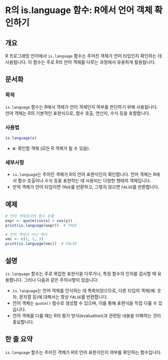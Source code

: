 <!--
Meta Description: # R의 is.language 함수: R에서 언어 객체 확인하기 ## 개요 R 프로그래밍 언어에서 `is.language` 함수는 주어진 객체가 언어 타입인지 확인하는 데 사용됩니다. 이 함수는 주로 R의 언어 객체를 다루는 과정에서 유용하게 활용됩니다. ## 문서화 ...
Meta Keywords: language, 객체가, 함수는, r에서, 주어진
-->

# R의 is.language 함수: R에서 언어 객체 확인하기

## 개요
R 프로그래밍 언어에서 `is.language` 함수는 주어진 객체가 언어 타입인지 확인하는 데 사용됩니다. 이 함수는 주로 R의 언어 객체를 다루는 과정에서 유용하게 활용됩니다.

## 문서화
### 목적
`is.language` 함수는 R에서 객체가 언어 객체인지 여부를 판단하기 위해 사용됩니다. 언어 객체는 R의 기본적인 표현식으로, 함수 호출, 연산자, 수식 등을 포함합니다. 

### 사용법
```R
is.language(x)
```

- **x**: 확인할 객체 (모든 R 객체가 될 수 있음).

### 세부사항
- `is.language`는 주어진 객체가 R의 언어 표현식인지 확인합니다. 언어 객체는 R에서 함수 호출이나 수식 등을 표현하는 데 사용되는 다양한 형태의 객체입니다.
- 만약 객체가 언어 타입이면 `TRUE`를 반환하고, 그렇지 않으면 `FALSE`를 반환합니다. 

## 예제
```R
# 언어 객체로서의 함수 호출
expr <- quote(sin(x) + cos(y))
print(is.language(expr))  # TRUE

# 언어 객체가 아닌 벡터
vec <- c(1, 2, 3)
print(is.language(vec))  # FALSE
```

## 설명
`is.language` 함수는 주로 복잡한 표현식을 다루거나, 특정 함수의 인자를 검사할 때 유용합니다. 그러나 다음과 같은 주의사항이 있습니다:

- `is.language`는 언어 객체를 인식하는 데 특화되었으므로, 다른 타입의 객체(예: 숫자, 문자열 등)에 대해서는 항상 `FALSE`를 반환합니다.
- 언어 객체는 `quote()` 함수로 생성할 수 있으며, 이를 통해 표현식을 직접 다룰 수 있습니다.
- 언어 객체를 다룰 때는 R의 평가 방식(evaluation)과 관련된 내용을 이해하는 것이 중요합니다.

## 한 줄 요약
`is.language` 함수는 주어진 객체가 R의 언어 표현식인지 여부를 확인하는 함수입니다.